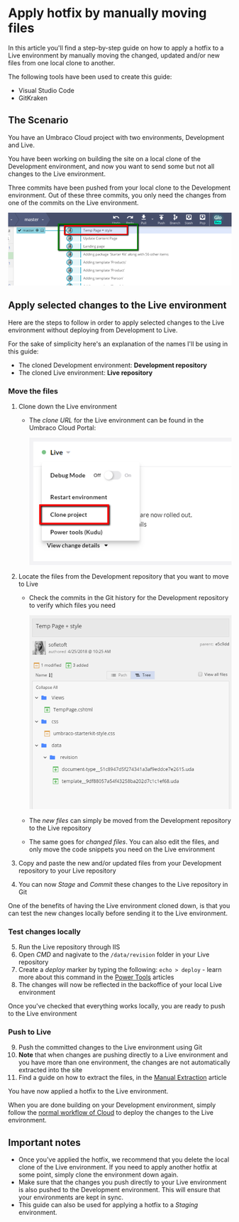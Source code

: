 # Apply hotfix by manually moving files

In this article you'll find a step-by-step guide on how to apply a hotfix to a Live environment by manually moving the changed, updated and/or new files from one local clone to another.

The following tools have been used to create this guide:

* Visual Studio Code
* GitKraken

## The Scenario

You have an Umbraco Cloud project with two environments, Development and Live. 

You have been working on building the site on a local clone of the Development environment, and now you want to send some but not all changes to the Live environment.

Three commits have been pushed from your local clone to the Development environment. Out of these three commits, you only need the changes from one of the commits on the Live environment.

![Commits](images/commits.png)

## Apply selected changes to the Live environment

Here are the steps to follow in order to apply selected changes to the Live environment without deploying from Development to Live.

For the sake of simplicity here's an explanation of the names I'll be using in this guide:

* The cloned Development environment: **Development repository**
* The cloned Live environment: **Live repository**

### Move the files

1. Clone down the Live environment
    * The _clone URL_ for the Live environment can be found in the Umbraco Cloud Portal:

        ![Live Clone URL](images/live-clone-url.png)

2. Locate the files from the Development repository that you want to move to Live
    * Check the commits in the Git history for the Development repository to verify which files you need

        ![Files changes or added](images/commit-files-changed.png)

    * The _new files_ can simply be moved from the Development repository to the Live repository
    * The same goes for _changed files_. You can also edit the files, and only move the code snippets you need on the Live environment

3. Copy and paste the new and/or updated files from your Development repository to your Live repository
4. You can now _Stage_ and _Commit_ these changes to the Live repository in Git

One of the benefits of having the Live environment cloned down, is that you can test the new changes locally before sending it to the Live environment.

### Test changes locally

5. Run the Live repository through IIS
6. Open _CMD_ and nagivate to the `/data/revision` folder in your Live repository
7. Create a _deploy_ marker by typing the following: `echo > deploy` - learn more about this command in the [Power Tools](../../../Set-up/Power-Tools) articles
8. The changes will now be reflected in the backoffice of your local Live environment

Once you've checked that everything works locally, you are ready to push to the Live environment

### Push to Live

9. Push the committed changes to the Live environment using Git
10. **Note** that when changes are pushing directly to a Live environment and you have more than one environment, the changes are not automatically extracted into the site
11. Find a guide on how to extract the files, in the [Manual Extraction](../../../Set-Up/Power-Tools/Manual-extractions) article

You have now applied a hotfix to the Live environment.

When you are done building on your Development environment, simply follow the [normal workflow of Cloud](../../../Deployment/Cloud-to-Cloud/) to deploy the changes to the Live environment.

## Important notes

* Once you've applied the hotfix, we recommend that you delete the local clone of the Live environment. If you need to apply another hotfix at some point, simply clone the environment down again.
* Make sure that the changes you push directly to your Live environment is also pushed to the Development environment. This will ensure that your environments are kept in sync.
* This guide can also be used for applying a hotfix to a _Staging_ environment.